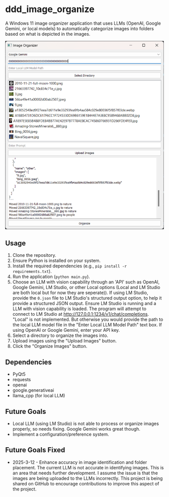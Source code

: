# ddd_image_organize

A Windows 11 image organizer application that uses LLMs (OpenAI, Google Gemini, or local models) to automatically categorize images into folders based on what is depicted in the images.

![alt text](image.png)

## Usage

1.  Clone the repository.
2.  Ensure Python is installed on your system.
3.  Install the required dependencies (e.g., `pip install -r requirements.txt`).
4.  Run the application (`python main.py`).
5.  Choose an LLM with vision capability through an 'API' such as OpenAI, Google Gemini, LM Studio, or other Local options (Local and LM Studio are both local but for now they are seperate)).
    If using LM Studio, provide the `0.json` file to LM Studio's structured output option, to help it provide a structured JSON output. Ensure LM Studio is running and a LLM with vision capability is loaded. The program will attempt to connect to LM Studio at http://127.0.0.1:1234/v1/chat/completions.
    "Local" is not implemented. But otherwise you would provide the path to the local LLM model file in the "Enter Local LLM Model Path" text box.
    If using OpenAI or Google Gemini, enter your API key.
6.  Select a directory to organize the images into.
7.  Upload images using the "Upload Images" button.
8.  Click the "Organize Images" button.

## Dependencies

*   PyQt5
*   requests
*   openai
*   google.generativeai
*   llama\_cpp (for local LLM)

## Future Goals

*   Local LLM (using LM Studio) is not able to process or organize images properly, so needs fixing. Google Gemini works great though.
*   Implement a configuration/preference system.

## Future Goals Fixed
*   2025-3-12 - Enhance accuracy in image identification and folder placement.
    The current LLM is not accurate in identifying images. This is an area that needs further development. I assume the issue is that the images are being uploaded to the LLMs incorrectly. This project is being shared on GitHub to encourage contributions to improve this aspect of the project.